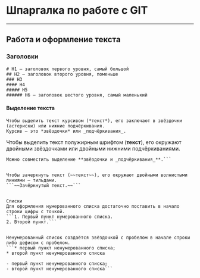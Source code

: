 # Шпаргалка по работе с GIT
___
## Работа и оформление текста
### Заголовки


```
# H1 — заголовок первого уровня, самый большой
## H2 — заголовок второго уровня, поменьше
### H3
#### H4
##### H5
###### H6 — заголовок шестого уровня, самый маленький
```

#### Выделение текста
```
Чтобы выделить текст курсивом (*текст*), его заключают в звёздочки (астериски) или нижние подчёркивания.
Курсив — это *звёздочки* или _подчёркивания_. 
```

Чтобы выделить текст полужирным шрифтом (**текст**), его окружают двойными звёздочками или двойными нижними подчёркиваниями.

```Полужирный шрифт — двойные **звёздочки** или двойные __подчёркивания__.
Можно совместить выделение **звёздочки и _подчёркивания_**.```


Чтобы зачеркнуть текст (~~текст~~), его окружают двойными волнистыми линиями — тильдами.
```~~Зачёркнутый текст.~~``` 


Списки
Для оформления нумерованного списка достаточно поставить в начало строки цифры с точкой.
```1. Первый пункт нумерованного списка.
2. Второй пункт.```


Ненумерованный список создаётся звёздочкой с пробелом в начале строки либо дефисом с пробелом.
```* первый пункт ненумерованного списка;
* второй пункт ненумерованного списка

- первый пункт ненумерованного списка;
- второй пункт ненумерованного списка```



